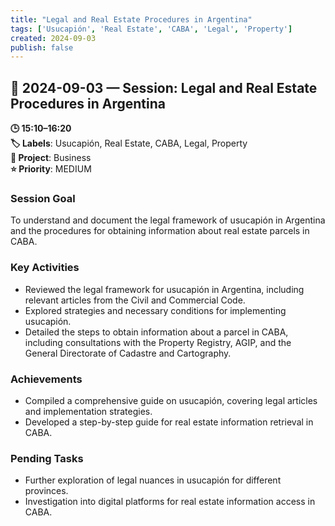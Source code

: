 ```yaml
---
title: "Legal and Real Estate Procedures in Argentina"
tags: ['Usucapión', 'Real Estate', 'CABA', 'Legal', 'Property']
created: 2024-09-03
publish: false
---
```


## 📅 2024-09-03 — Session: Legal and Real Estate Procedures in Argentina

**🕒 15:10–16:20**  
**🏷️ Labels**: Usucapión, Real Estate, CABA, Legal, Property  
**📂 Project**: Business  
**⭐ Priority**: MEDIUM  


### Session Goal
To understand and document the legal framework of usucapión in Argentina and the procedures for obtaining information about real estate parcels in CABA.

### Key Activities
- Reviewed the legal framework for usucapión in Argentina, including relevant articles from the Civil and Commercial Code.
- Explored strategies and necessary conditions for implementing usucapión.
- Detailed the steps to obtain information about a parcel in CABA, including consultations with the Property Registry, AGIP, and the General Directorate of Cadastre and Cartography.

### Achievements
- Compiled a comprehensive guide on usucapión, covering legal articles and implementation strategies.
- Developed a step-by-step guide for real estate information retrieval in CABA.

### Pending Tasks
- Further exploration of legal nuances in usucapión for different provinces.
- Investigation into digital platforms for real estate information access in CABA.
